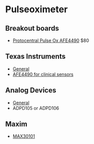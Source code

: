 # Pulseoximeter

## Breakout boards
- [Protocentral Pulse Ox AFE4490](https://protocentral.com/product/protocentral-afe4490-pulse-oximeter-breakout-board-kit/) $80

## Texas Instruments
- [General](https://www.ti.com/solution/pulse-oximeter) 
- [AFE4490 for clinical sensors](https://www.ti.com/lit/ds/symlink/afe4490.pdf?ts=1680618647641)

## Analog Devices
- [General](https://www.analog.com/en/applications/markets/healthcare-pavilion-home/vital-signs-measurement/spo2.html)
-  ADPD105 or ADPD106
  
## Maxim
- [MAX30101](https://www.maximintegrated.com/en/products/interface/signal-integrity/MAX30101.html)

